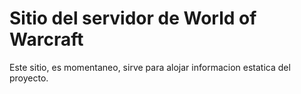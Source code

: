 # Sitio del servidor de World of Warcraft

Este sitio, es momentaneo, sirve para alojar informacion estatica del proyecto.
